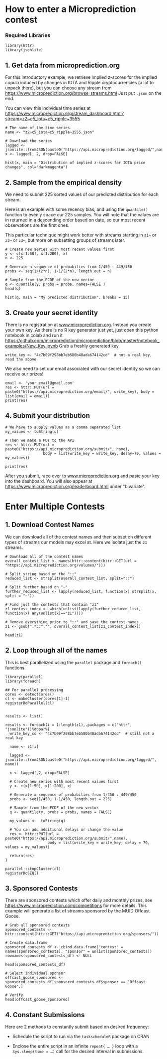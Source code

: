 # **How to enter a Microprediction contest**
### Required Libraries

```{r libs}
library(httr)
library(jsonlite)
```

## **1. Get data from microprediction.org**

For this introductory example, we retrieve implied z-scores for the implied copula induced by changes in IOTA and Ripple cryptocurrencies (a lot to unpack there), but you can choose any stream from <https://www.microprediction.org/browse_streams.html> Just put `.json` on the end. 

You can view this individual time series at <https://www.microprediction.org/stream_dashboard.html?stream=z2~c5_iota~c5_ripple~3555>

```{r data}
# The name of the time series. 
name <- "z2~c5_iota~c5_ripple~3555.json"      

# Download the series
lagged <- jsonlite::fromJSON(paste0("https://api.microprediction.org/lagged/",name))
x <- lagged[, 2, drop=FALSE]

hist(x, main = "Distribution of implied z-scores for IOTA price changes", col="darkmagenta")
```

## **2. Sample from the empirical density**

We need to submit 225 sorted values of our predicted distribution for each stream.

Here is an example with some recency bias, and using the `quantile()` function to evenly space our 225 samples. You will note that the values are in returned in a descending order based on date, so our most recent observations are the first ones.

This particular technique might work better with streams starting in `z1~` or `z2~` or `z3~`, but more on subsetting groups of streams later.

```{r sample}
# Create new series with most recent values first
y <- c(x[1:50], x[1:200], x) 
n <- 225

# Generate a sequence of probabilies from 1/450 : 449/450
probs <- seq(1/(2*n), 1-1/(2*n), length.out = n)

# Sample from the ECDF of the new vector
q <- quantile(y, probs = probs, names=FALSE )
head(q)

hist(q, main = "My predicted distribution", breaks = 15)
```

## **3. Create your secret identity**

There is no registration at www.microprediction.org. Instead you create your own key.  As there is no R key generator just yet, just open this python notebook in colab and run it <https://github.com/microprediction/microprediction/blob/master/notebook_examples/New_Key.ipynb> Grab a freshly generated key.

```{r writekey}
write_key <- "4c7b09f298bb7eb580b48ada674142cd"  # not a real key, read the above
```

We also need to set our email associated with our secret identity so we can receive our prizes!
```{r email}
email <- 'your_email@gmail.com'
res <- httr::PUT(url = paste0("https://api.microprediction.org/email/", write_key), body = list(email = email))
print(res)
```

## **4. Submit your distribution**

```{r submission, eval=FALSE}
# We have to supply values as a comma separated list 
my_values <- toString(q) 

# Then we make a PUT to the API
res <- httr::PUT(url = paste0("https://api.microprediction.org/submit/", name),
                 body = list(write_key = write_key, delay=70, values = my_values))

print(res)
```

After you submit, race over to www.microprediction.org and paste your key into the dashboard. You will also appear at <https://www.microprediction.org/leaderboard.html> under "bivariate".

# **Enter Multiple Contests**

## **1. Download Contest Names**

We can download all of the contest names and then subset on different types of streams our models may excel at.  Here we isolate just the `z1` streams.

```{r z1}
# Download all of the contest names
overall_contest_list <- names(httr::content(httr::GET(url = "https://api.microprediction.org/volumes/")))

# Split string based on the "::"
reduced_list <- strsplit(overall_contest_list, split="::")

# Split further based on "~"
further_reduced_list <- lapply(reduced_list, function(x) strsplit(x, split = "~"))

# Find just the contests that contain "z1"
z1_contest_index <- which(unlist(lapply(further_reduced_list, function(x) any(unlist(x)=="z1"))))

# Remove everything prior to "::" and save the contest names
z1 <- gsub(".*::","", overall_contest_list[z1_contest_index])

head(z1)
```

## **2. Loop through all of the names**

This is best parallelized using the `parallel` package and `foreach()` functions.

```{r foreach, eval=FALSE}
library(parallel)
library(foreach)

## For parallel processing
cores <- detectCores()
cl <- makeCluster(cores[1]-1)
registerDoParallel(cl)


results <- list()

results <- foreach(i = 1:length(z1),.packages = c("httr", "jsonlite"))%dopar%{
  write_key_cc <- "4c7b09f298bb7eb580b48ada674142cd"  # still not a real key
  
  name <- z1[i]      
  
  lagged <- jsonlite::fromJSON(paste0("https://api.microprediction.org/lagged/", name))
  
  x <- lagged[,2, drop=FALSE]
  
  # Create new series with most recent values first
  y <- c(x[1:50], x[1:200], x)
  
  # Generate a sequence of probabilies from 1/450 : 449/450
  probs <- seq(1/450, 1-1/450, length.out = 225)

  # Sample from the ECDF of the new vector
  q <- quantile(y, probs = probs, names = FALSE)
  
  my_values <-  toString(q)
  
  # You can add additional delays or change the value
  res <- httr::PUT(url = paste0("https://api.microprediction.org/submit/",name),
                   body = list(write_key = write_key, delay = 70, values = my_values))
      
  return(res)
}

parallel::stopCluster(cl)
registerDoSEQ()
```

## **3.  Sponsored Contests**

There are sponsored contests which offer daily and monthly prizes, see <https://www.microprediction.com/competitions> for more details.  This example will generate a list of streams sponsored by the MUID Offcast Goose.

```{r contests}
# Grab all sponsored contests
sponsored_contests <- httr::content(httr::GET("https://api.microprediction.org/sponsors/"))

# Create data.frame
sponsored_contests_df <- cbind.data.frame("contest" = names(sponsored_contests), "sponsor" = unlist(sponsored_contests))
rownames(sponsored_contests_df) <- NULL

head(sponsored_contests_df)

# Select individual sponsor
offcast_goose_sponsored <- sponsored_contests_df[sponsored_contests_df$sponsor == "Offcast Goose",]

# Verify
head(offcast_goose_sponsored)
```


## **4. Constant Submissions**

Here are 2 methods to constantly submit based on desired frequency:

-   Schedule the script to run via the `taskscheduleR` package on CRAN

-   Enclose the entire script in an infinite `repeat{ … }` loop with a `Sys.sleep(time = …)` call for the desired interval in submissions.




